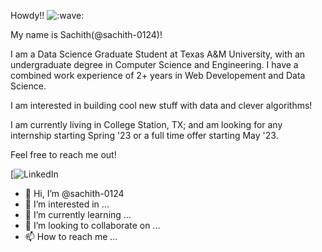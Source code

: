 
Howdy!! <img src="assets/wave.svg" alt=":wave:" />

My name is Sachith(@sachith-0124)! 

I am a Data Science Graduate Student at Texas A&M University, with an undergraduate degree in Computer Science and Engineering.
I have a combined work experience of 2+ years in Web Developement and Data Science.

I am interested in building cool new stuff with data and clever algorithms!

I am currently living in College Station, TX; and am looking for any internship starting Spring '23 or a full time offer starting May '23.

Feel free to reach me out!

[![LinkedIn](https://www.linkedin.com/in/sachith-janjirala/)


- 👋 Hi, I’m @sachith-0124
- 👀 I’m interested in ...
- 🌱 I’m currently learning ...
- 💞️ I’m looking to collaborate on ...
- 📫 How to reach me ...

<!---
sachith-0124/sachith-0124 is a ✨ special ✨ repository because its `README.md` (this file) appears on your GitHub profile.
You can click the Preview link to take a look at your changes.
--->
